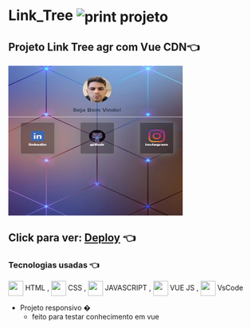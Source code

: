 # Link_Tree  <img alt='print projeto' align="center" height="100" width="100" src="https://uploads-ssl.webflow.com/5a19180145a0eb0001870e78/5b5754c7f1ae9303e7aa19e5_unnamed%20(2).gif">



[//]:<> (../master/assets/img/print.png) 
## Projeto Link Tree agr com Vue CDN👈 
    

<img alt='print projeto' align="center" height="300" width="350" src="img/print.jpg">

## Click para ver: <a href='https://joaogabrielz.github.io/linktreeJG/'>Deploy</a> 👈 

### Tecnologias usadas 👈 
<img align="center" height="30" width="30" src="https://cdn.jsdelivr.net/gh/devicons/devicon/icons/html5/html5-original.svg"> HTML , <img align="center" height="30" width="30" src="https://cdn.jsdelivr.net/gh/devicons/devicon/icons/css3/css3-original.svg"> CSS , <img align="center" height="30" width="30" src="https://cdn.jsdelivr.net/gh/devicons/devicon/icons/javascript/javascript-original.svg"> JAVASCRIPT , <img align="center" height="30" width="30" src="https://cdn.jsdelivr.net/gh/devicons/devicon/icons/vuejs/vuejs-original.svg"> VUE JS , <img align="center" height="30" width="30" src="https://cdn.jsdelivr.net/gh/devicons/devicon/icons/vscode/vscode-original.svg"> VsCode 

- Projeto responsivo  �
    - feito para testar conhecimento em vue
